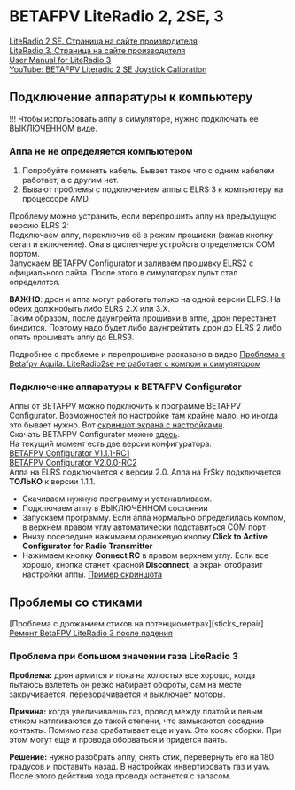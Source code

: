 # BETAFPV LiteRadio 2, 2SE, 3

[LiteRadio 2 SE. Страница на сайте производителя](https://betafpv.com/collections/tx/products/literadio-2-se-radio-transmitter)  
[LiteRadio 3. Страница на сайте производителя](https://betafpv.com/collections/tx/products/literadio-3-radio-transmitter)   
[User Manual for LiteRadio 3](LiteRadio_3-User_Manual.pdf)  
[YouTube: BETAFPV Literadio 2 SE Joystick Calibration](https://www.youtube.com/watch?v=mkDREF-_yOk)  

## Подключение аппаратуры к компьютеру
!!! Чтобы использовать аппу в симуляторе, нужно подключать ее ВЫКЛЮЧЕННОМ виде.

### Аппа не не определяется компьютером 
1. Попробуйте поменять кабель. Бывает такое что с одним кабелем работает, а с другим нет.
2. Бывают проблемы с подключением аппы с ELRS 3 к компьютеру на процессоре AMD.

Проблему можно устранить, если перепрошить аппу на предыдущую версию ELRS 2:  
Подключаем аппу, переключив её в режим прошивки (зажав кнопку сетап и включение). Она в диспетчере устройств определяется COM портом.  
Запускаем BETAFPV Configurator и заливаем прошивку ELRS2 с официального сайта. 
После этого в симуляторах пульт стал определятся.  

**ВАЖНО**: дрон и аппа могут работать только на одной версии ELRS. На обеих должнобыть либо ELRS 2.X или 3.X.  
Таким образом, после даунгрейта прошивки в аппе, дрон перестанет биндится. Поэтому надо будет либо даунгрейтить дрон до ELRS 2 либо опять прошивать аппу до ELRS3.

Подробнее о проблеме и перепрошивке расказано в видео [Проблема с Betafpv Aquila. LiteRadio2se не работает с компом и симулятором](https://www.youtube.com/watch?v=1lq6xgl1Efk)

### Подключение аппаратуры к BETAFPV Configurator
Аппы от BETAFPV можно подключить к программе BETAFPV Configurator. Возможностей по настройке там крайне мало, но иногда это бывает нужно. Вот [скриншот экрана с настройками](RT_1_Setup.png).  
Скачать BETAFPV Configurator можно [здесь](https://github.com/BETAFPV/BETAFPV_Configurator/releases).  
На текущий момент есть две версии конфигуратора:  
[BETAFPV Configurator V1.1.1-RC1](https://github.com/BETAFPV/BETAFPV_Configurator/releases/tag/V1.1.1-RC1)  
[BETAFPV Configurator V2.0.0-RC2](https://github.com/BETAFPV/BETAFPV_Configurator/releases/tag/V2.0.0-RC2)  
Аппа на ELRS подключается к версии 2.0. Аппа на FrSky подключается **ТОЛЬКО** к версии 1.1.1.  
 - Скачиваем нужную программу и устанавливаем.
 - Подключаем аппу в ВЫКЛЮЧЕННОМ состоянии
 - Запускаем программу. Если аппа нормально определилась компом, в верхнем правом углу автоматически подставиться COM порт
 - Внизу посередине нажимаем оранжевую кнопку **Click to Active Configurator for Radio Transmitter**
 - Нажимаем кнопку **Connect RC** в правом верхнем углу. Если все хорошо, кнопка станет красной **Disconnect**, а экран отобразит настройки аппы. [Пример скриншота](RT_1_Setup.png)

## Проблемы со стиками
[Проблема с дрожанием стиков на потенциометрах][sticks_repair]  
[Ремонт BetaFPV LiteRadio 3 после падения](https://dzen.ru/a/Zaz-SmWVr2TlJhph)

### Проблема при большом значении газа LiteRadio 3
**Проблема:** дрон армится и пока на холостых все хорошо, когда пытаюсь взлететь он резко набирает обороты, сам на месте закручивается, переворачивается и выключает моторы.

**Причина:** когда увеличиваешь газ, провод между платой и левым стиком натягиваются до такой степени, что замыкаются соседние контакты. Помимо газа срабатывает еще и yaw. Это косяк сборки. При этом могут еще и провода оборваться и придется паять.

**Решение:** нужно разобрать аппу, снять стик, перевернуть его на 180 градусов и поставить назад. В настройках инвертировать газ и yaw.  После этого действия хода провода останется с запасом.  